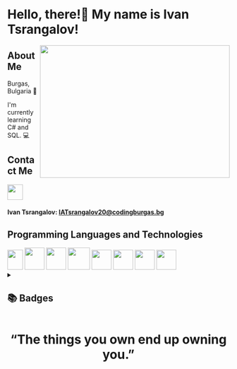 <h1>Hello, there!👋  My name is Ivan Tsrangalov!</h1>

<img align="right" height="300" width="430" alt="" src="https://i.giphy.com/media/syEfLvksYQnmM/giphy.webp" />

<h2>About Me</h2>
<p>Burgas, Bulgaria 🌊</p>
<p>I'm currently learning C# and SQL. 💻</p>

<h2>Contact Me</h2>

<div>
  <a href = "https://www.instagram.com/ivan.tsrangalov/"><img src = "https://www.unipile.com/wp-content/uploads/2022/09/logo_instagram.png" height = 35 with = 35></a>
  <h4>Ivan Tsrangalov: <a href = "https://www.linkedin.com/in/ivan-tsrangalov-375a77273/">IATsrangalov20@codingburgas.bg</a><h4>
</div>

<h2>Programming Languages and Technologies</h2>
<div>
  <code><img src = "https://upload.wikimedia.org/wikipedia/commons/1/18/ISO_C%2B%2B_Logo.svg" height = 45 width = 35></code>
  <code><img src = "https://upload.wikimedia.org/wikipedia/commons/thumb/6/61/HTML5_logo_and_wordmark.svg/220px-HTML5_logo_and_wordmark.svg.png" height = 50 width = 45></code>
  <code><img src = "https://upload.wikimedia.org/wikipedia/commons/thumb/d/d5/CSS3_logo_and_wordmark.svg/800px-CSS3_logo_and_wordmark.svg.png" height = 50 width = 45></code>
  <code><img src = "https://pragmatic.bg/wp-content/uploads/2015/03/js3.png" height = 50 width = 50></code>
  <code><img src = "https://progressbg.net/wp-content/uploads/2015/06/csharp.png" height = 45 width = 45></code>
  <code><img src = "https://cdn-images-1.medium.com/v2/resize:fit:1200/1*5-aoK8IBmXve5whBQM90GA.png" height = 45 width = 45></code>
  <code><img src = "https://upload.wikimedia.org/wikipedia/commons/thumb/c/c3/Python-logo-notext.svg/800px-Python-logo-notext.svg.png" height = 45 width = 45></code>
  <code><img src = "https://www.techspot.com/images2/downloads/topdownload/2021/04/2021-04-07-ts3_thumbs-8ba.png" height = 45 width = 45></code>
</div>

<details style = "display: inline;">
  <summary><h2>📚 Badges</h2></summary>

  <a href = "https://www.credly.com/earner/earned/badge/a7a0d293-25d1-4c7a-9c77-326661ee9dae"><img src = "https://images.credly.com/size/340x340/images/af8c6b4e-fc31-47c4-8dcb-eb7a2065dc5b/I2CS__1_.png" align = "left" width = "200px"></a>
  
  <a href = "https://www.credly.com/earner/earned/badge/f4ff0670-deaf-4518-ac57-4a47209780fe"><img src = "https://images.credly.com/size/340x340/images/fd092703-61db-4e9f-9c7c-2211d44ca87d/MOS_Word.png" align = "left" width = "200px"></a>
  
  <a href = "https://www.credly.com/earner/earned/badge/8895761a-988d-42c4-8f0c-e226f7796e64"><img src = "https://images.credly.com/size/340x340/images/d0790dc7-5127-4262-a492-1b60030b0114/MOS_Excel.png" align = "left" width = "200px"></a>
  
  <a href = "https://www.credly.com/earner/earned/badge/12bce4ce-a60d-42dd-9c8b-f58aea73d97c"><img src = "https://images.credly.com/size/340x340/images/04e8034c-81f5-4f7f-ab23-e8b428c31ce9/ITE.png" align = "left" width = "200px"></a>
  
  <a href = "https://www.credly.com/earner/earned/badge/706f41dc-4c11-4272-af01-137c528bf313"><img src = "https://images.credly.com/size/340x340/images/ef99b79e-fd54-4eb5-b2a4-bf17e92a4837/ITS-Badges_JavaScript_1200px.png" align = "left" width = "200px"></a>
  
  <a href = "https://www.credly.com/earner/earned/badge/671135b9-9b31-4b76-8206-fc5ebc878fc1"><img src = "https://images.credly.com/size/340x340/images/241488f4-9110-41aa-804e-51a8f8ba430d/MTA-Introduction_to_Programming_Using_HTML_and_CSS-600x600.png" width = "200px"></a>

</details> 

<h1 align = "center">“The things you own end up owning you.”</h1>

